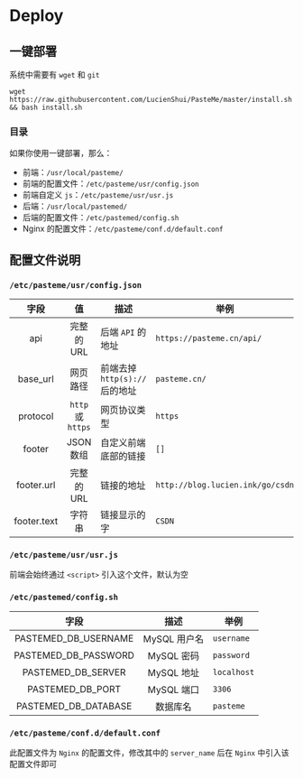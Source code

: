 # Deploy

## 一键部署

系统中需要有 `wget` 和 `git`

`wget https://raw.githubusercontent.com/LucienShui/PasteMe/master/install.sh && bash install.sh`

### 目录

如果你使用一键部署，那么：
+ 前端：`/usr/local/pasteme/`
+ 前端的配置文件：`/etc/pasteme/usr/config.json`
+ 前端自定义 `js`：`/etc/pasteme/usr/usr.js`
+ 后端：`/usr/local/pastemed/`
+ 后端的配置文件：`/etc/pastemed/config.sh`
+ Nginx 的配置文件：`/etc/pasteme/conf.d/default.conf`

## 配置文件说明

### `/etc/pasteme/usr/config.json`

| 字段 | 值 | 描述 | 举例 |
| :---: | :---: | --- | --- |
| api | 完整的 URL | 后端 `API` 的地址 | `https://pasteme.cn/api/` |
| base_url | 网页路径 | 前端去掉 `http(s)://` 后的地址 | `pasteme.cn/` |
| protocol | `http` 或 `https` | 网页协议类型 | `https` |
| footer | JSON 数组 | 自定义前端底部的链接 | `[]` |
| footer.url | 完整的 URL | 链接的地址 | `http://blog.lucien.ink/go/csdn` |
| footer.text | 字符串 | 链接显示的字 | `CSDN` |

### `/etc/pasteme/usr/usr.js`

前端会始终通过 `<script>` 引入这个文件，默认为空

### `/etc/pastemed/config.sh`

| 字段 | 描述 | 举例 |
| :---: | :---: | --- |
| PASTEMED_DB_USERNAME | MySQL 用户名 | `username` |
| PASTEMED_DB_PASSWORD | MySQL 密码 | `password` |
| PASTEMED_DB_SERVER | MySQL 地址 | `localhost` |
| PASTEMED_DB_PORT | MySQL 端口 | `3306` |
| PASTEMED_DB_DATABASE | 数据库名  | `pasteme` |

### `/etc/pasteme/conf.d/default.conf`

此配置文件为 `Nginx` 的配置文件，修改其中的 `server_name` 后在 `Nginx` 中引入该配置文件即可
